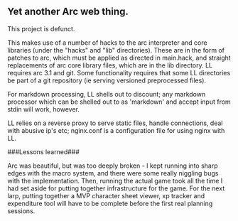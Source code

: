 Yet another Arc web thing.
--------------------------

This project is defunct.

This makes use of a number of hacks to the arc interpreter and core libraries (under the "hacks" and "lib" directories).
These are in the form of patches to arc, which must be applied as directed in main.hack, and straight replacements of arc core library files, which are in the lib directory.
LL requires arc 3.1 and git. Some functionality requires that some LL directories be part of a git repository (ie serving versioned preprocessed files).

For markdown processing, LL shells out to discount; any markdown processor which can be shelled out to as 'markdown' and accept input from stdin will work, however.

LL relies on a reverse proxy to serve static files, handle connections, deal with abusive ip's etc; nginx.conf is a configuration file for using nginx with LL.

###Lessons learned###

Arc was beautiful, but was too deeply broken - I kept running into sharp edges with the macro system, and there were some really niggling bugs with the implementation. Then, running the actual game took all the time I had set aside for putting together infrastructure for the game. For the next larp, putting together a MVP character sheet viewer, xp tracker and expenditure tool will have to be complete before the first real planning sessions.

